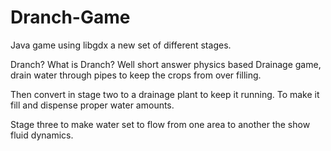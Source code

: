 Dranch-Game
===========

Java game using libgdx a new set of different stages.

Dranch? What is Dranch?
Well short answer physics based Drainage game, drain water through pipes to keep the crops from over filling.

Then convert in stage two to a drainage plant to keep it running. To make it fill and dispense proper water amounts.

Stage three to make water set to flow from one area to another the show fluid dynamics.
